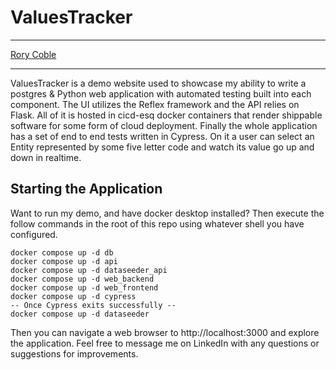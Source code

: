 # ValuesTracker
---

[Rory Coble](https://www.linkedin.com/in/rory-coble-572314107/)

---

ValuesTracker is a demo website used to showcase my ability to write a postgres & Python web application with automated testing built into each component. The UI utilizes the Reflex framework and the API relies on Flask. All of it is hosted in cicd-esq docker containers that render shippable software for some form of cloud deployment. Finally the whole application has a set of end to end tests written in Cypress. On it a user can select an Entity represented by some five letter code and watch its value go up and down in realtime.

## Starting the Application

Want to run my demo, and have docker desktop installed? Then execute the follow commands in the root of this repo using whatever shell you have configured.
```
docker compose up -d db 
docker compose up -d api
docker compose up -d dataseeder_api
docker compose up -d web_backend 
docker compose up -d web_frontend
docker compose up -d cypress
-- Once Cypress exits successfully --
docker compose up -d dataseeder
```
Then you can navigate a web browser to http://localhost:3000 and explore the application. Feel free to message me on LinkedIn with any questions or suggestions for improvements.